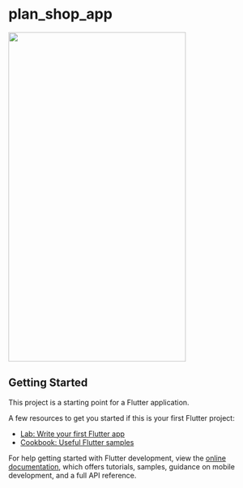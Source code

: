 # plan_shop_app

<img src="https://github.com/user-attachments/assets/2aba022b-1d54-45ad-8a09-8456f27266e2" alt="" height="650" width="350"/>

## Getting Started

This project is a starting point for a Flutter application.

A few resources to get you started if this is your first Flutter project:

- [Lab: Write your first Flutter app](https://docs.flutter.dev/get-started/codelab)
- [Cookbook: Useful Flutter samples](https://docs.flutter.dev/cookbook)

For help getting started with Flutter development, view the
[online documentation](https://docs.flutter.dev/), which offers tutorials,
samples, guidance on mobile development, and a full API reference.

